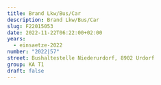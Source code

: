 ```yaml
---
title: Brand Lkw/Bus/Car
description: Brand Lkw/Bus/Car
slug: F22015053
date: 2022-11-22T06:22:00+02:00
years:
  - einsaetze-2022
number: "2022|57"
street: Bushaltestelle Niederurdorf, 8902 Urdorf
group: KA T1
draft: false
---
```

